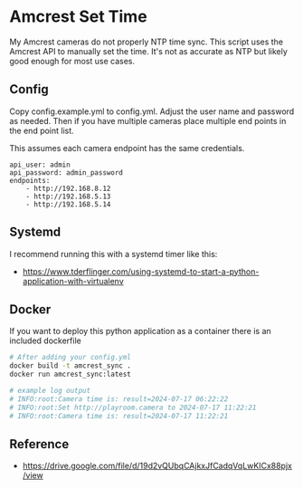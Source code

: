 # Amcrest Set Time
My Amcrest cameras do not properly NTP time sync. This script uses the Amcrest API to
manually set the time. It's not as accurate as NTP but likely good enough for most use
cases. 

## Config
Copy config.example.yml to config.yml. Adjust the user name and password as needed. Then
if you have multiple cameras place multiple end points in the end point list.

This assumes each camera endpoint has the same credentials. 

```
api_user: admin
api_password: admin_password
endpoints:
    - http://192.168.8.12
    - http://192.168.5.13
    - http://192.168.5.14
```

## Systemd
I recommend running this with a systemd timer like this:
- https://www.tderflinger.com/using-systemd-to-start-a-python-application-with-virtualenv

## Docker
If you want to deploy this python application as a container there is an included dockerfile

```bash
# After adding your config.yml
docker build -t amcrest_sync .
docker run amcrest_sync:latest

# example log output
# INFO:root:Camera time is: result=2024-07-17 06:22:22
# INFO:root:Set http://playroom.camera to 2024-07-17 11:22:21
# INFO:root:Camera time is: result=2024-07-17 11:22:21
```

## Reference 
- https://drive.google.com/file/d/19d2vQUbqCAjkxJfCadqVqLwKICx88pjx/view
